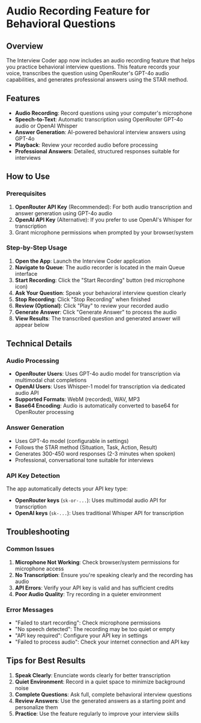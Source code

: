# Audio Recording Feature for Behavioral Questions

## Overview
The Interview Coder app now includes an audio recording feature that helps you practice behavioral interview questions. This feature records your voice, transcribes the question using OpenRouter's GPT-4o audio capabilities, and generates professional answers using the STAR method.

## Features
- **Audio Recording**: Record questions using your computer's microphone
- **Speech-to-Text**: Automatic transcription using OpenRouter GPT-4o audio or OpenAI Whisper
- **Answer Generation**: AI-powered behavioral interview answers using GPT-4o
- **Playback**: Review your recorded audio before processing
- **Professional Answers**: Detailed, structured responses suitable for interviews

## How to Use

### Prerequisites
1. **OpenRouter API Key** (Recommended): For both audio transcription and answer generation using GPT-4o audio
2. **OpenAI API Key** (Alternative): If you prefer to use OpenAI's Whisper for transcription
3. Grant microphone permissions when prompted by your browser/system

### Step-by-Step Usage
1. **Open the App**: Launch the Interview Coder application
2. **Navigate to Queue**: The audio recorder is located in the main Queue interface
3. **Start Recording**: Click the "Start Recording" button (red microphone icon)
4. **Ask Your Question**: Speak your behavioral interview question clearly
5. **Stop Recording**: Click "Stop Recording" when finished
6. **Review (Optional)**: Click "Play" to review your recorded audio
7. **Generate Answer**: Click "Generate Answer" to process the audio
8. **View Results**: The transcribed question and generated answer will appear below

## Technical Details

### Audio Processing
- **OpenRouter Users**: Uses GPT-4o audio model for transcription via multimodal chat completions
- **OpenAI Users**: Uses Whisper-1 model for transcription via dedicated audio API
- **Supported Formats**: WebM (recorded), WAV, MP3
- **Base64 Encoding**: Audio is automatically converted to base64 for OpenRouter processing

### Answer Generation
- Uses GPT-4o model (configurable in settings)
- Follows the STAR method (Situation, Task, Action, Result)
- Generates 300-450 word responses (2-3 minutes when spoken)
- Professional, conversational tone suitable for interviews

### API Key Detection
The app automatically detects your API key type:
- **OpenRouter keys** (`sk-or-...`): Uses multimodal audio API for transcription
- **OpenAI keys** (`sk-...`): Uses traditional Whisper API for transcription

## Troubleshooting

### Common Issues
1. **Microphone Not Working**: Check browser/system permissions for microphone access
2. **No Transcription**: Ensure you're speaking clearly and the recording has audio
3. **API Errors**: Verify your API key is valid and has sufficient credits
4. **Poor Audio Quality**: Try recording in a quieter environment

### Error Messages
- "Failed to start recording": Check microphone permissions
- "No speech detected": The recording may be too quiet or empty
- "API key required": Configure your API key in settings
- "Failed to process audio": Check your internet connection and API key

## Tips for Best Results
1. **Speak Clearly**: Enunciate words clearly for better transcription
2. **Quiet Environment**: Record in a quiet space to minimize background noise
3. **Complete Questions**: Ask full, complete behavioral interview questions
4. **Review Answers**: Use the generated answers as a starting point and personalize them
5. **Practice**: Use the feature regularly to improve your interview skills
